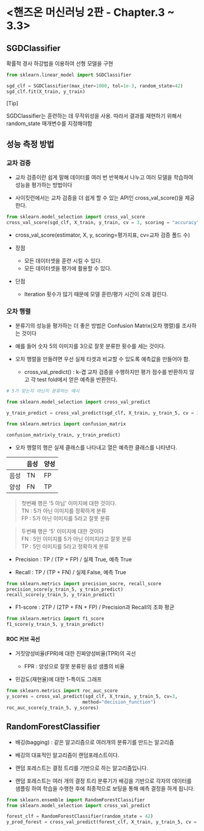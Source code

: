 # <핸즈온 머신러닝 2판 - Chapter.3 ~ 3.3>

## SGDClassifier
확률적 경사 하강법을 이용하여 선형 모델을 구현

```python
from sklearn.linear_model import SGDClassifier

sgd_clf = SGDClassifier(max_iter=1000, tol=1e-3, random_state=42)
sgd_clf.fit(X_train, y_train)
```
[Tip]

SGDClassifier는 훈련하는 데 무작위성을 사용. 따라서 결과를 재현하기 위해서 random_state 매개변수를 지정해야함


## 성능 측정 방법

### 교차 검증
* 교차 검증이란 쉽게 말해 데이터를 여러 번 반복해서 나누고 여러 모델을 학습하여 성능을 평가하는 방법이다

* 사이킷런에서는 교차 검증을 더 쉽게 할 수 있는 API인 cross_val_score()을 제공한다.

```python
from sklearn.model_selection import cross_val_score
cross_val_score(sgd_clf, X_train, y_train, cv = 3, scoring = "accuracy")
```

* cross_val_score(estimator, X, y, scoring=평가지표, cv=교차 검증 폴드 수) 

* 장점 
    * 모든 데이터셋을 훈련 시킬 수 있다. 
    * 모든 데이터셋을 평가에 활용할 수 있다.

* 단점
    * Iteration 횟수가 많기 때문에 모델 훈련/평가 시간이 오래 걸린다.

### 오차 행렬
* 분류기의 성능을 평가하는 더 좋은 방법은 Confusion Matrix(오차 행렬)를 조사하는 것이다

* 예를 들어 숫자 5의 이미지를 3으로 잘못 분류한 횟수를 세는 것이다.

* 오차 행렬을 만들려면 우선 실제 타겟과 비교할 수 있도록 예측값을 만들어야 함. 
    * cross_val_predict() : k-겹 교차 검증을 수행하지만 평가 점수를 반환하지 않고 각 test fold에서 얻은 예측을 반환한다. 

```python
# 5가 맞는지 아닌지 분류하는 예시

from sklearn.model_selection import cross_val_predict

y_train_predict = cross_val_predict(sgd_clf, X_train, y_train_5, cv = 3) 

from sklearn.metrics import confusion_matrix

confusion_matrix(y_train, y_train_predict)
```
* 오차 행렬의 행은 실제 클래스를 나타내고 열은 예측한 클래스를 나타낸다. 


||음성|양성|
|---|---|---|
|음성|TN|FP|
|양성|FN|TP|


>첫번째 행은 '5 아님' 이미지에 대한 것이다.<br/>
TN : 5가 아닌 이미지를 정확하게 분류<br/>
FP : 5가 아닌 이미지를 5라고 잘못 분류



>두번째 행은 '5' 이미지에 대한 것이다<br/>
FN : 5인 이미지를 5가 아닌 이미지라고 잘못 분류<br/>
TP : 5인 이미지를 5라고 정확하게 분류

* Precision : TP / (TP + FP) / 실제 True, 예측 True

* Recall : TP / (TP + FN) / 실제 False, 예측 True

```python
from sklearn.metrics import precision_socre, recall_score
precision_score(y_train_5, y_train_predict)
recall_score(y_train_5, y_train_predict)
```

* F1-score : 2TP / (2TP + FN + FP) / Precision과 Recall의 조화 평균

```python
from sklearn.metrics import f1_score
f1_score(y_train_5, y_train_predict)
```

#### ROC 커브 곡선
* 거짓양성비율(FPR)에 대한 진짜양성비율(TPR)의 곡선
    * FPR : 양성으로 잘못 분류된 음성 샘플의 비율


* 민감도(재현율)에 대한 1-특이도 그래프

```python
from sklearn.metrics import roc_auc_score
y_scores = cross_val_predict(sgd_clf, X_train, y_train_5, cv=3,
                            method="decision_function") 
roc_auc_score(y_train_5, y_scores)
```

## RandomForestClassifier
* 배깅(bagging) : 같은 알고리즘으로 여러개의 분류기를 만드는 알고리즘

* 배깅의 대표적인 알고리즘이 랜덤포레스트이다.

* 랜덤 포레스트는 결정 트리를 기반으로 하는 알고리즘입니다. 

* 랜덤 포레스트는 여러 개의 결정 트리 분류기가 배깅을 기반으로 각자의 데이터를 샘플링 하여 학습을 수행한 후에 최종적으로 보팅을 통해 예측 결정을 하게 됩니다.
```python
from sklearn.ensemble import RandomForestClassifier
from sklearn.model_selection import cross_val_predict

forest_clf = RandomForestClassifier(random_state = 42)
y_prod_forest = cross_val_predict(forest_clf, X_train, y_train_5, cv = 3, method = "predict_proba" )
```
